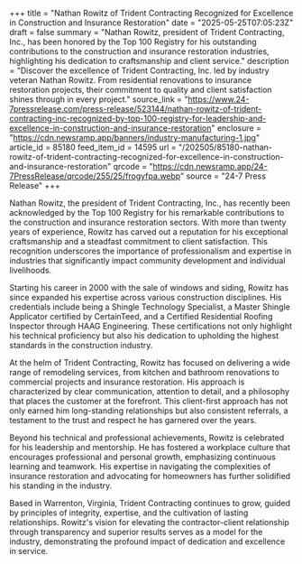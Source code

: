 +++
title = "Nathan Rowitz of Trident Contracting Recognized for Excellence in Construction and Insurance Restoration"
date = "2025-05-25T07:05:23Z"
draft = false
summary = "Nathan Rowitz, president of Trident Contracting, Inc., has been honored by the Top 100 Registry for his outstanding contributions to the construction and insurance restoration industries, highlighting his dedication to craftsmanship and client service."
description = "Discover the excellence of Trident Contracting, Inc. led by industry veteran Nathan Rowitz. From residential renovations to insurance restoration projects, their commitment to quality and client satisfaction shines through in every project."
source_link = "https://www.24-7pressrelease.com/press-release/523144/nathan-rowitz-of-trident-contracting-inc-recognized-by-top-100-registry-for-leadership-and-excellence-in-construction-and-insurance-restoration"
enclosure = "https://cdn.newsramp.app/banners/industry-manufacturing-1.jpg"
article_id = 85180
feed_item_id = 14595
url = "/202505/85180-nathan-rowitz-of-trident-contracting-recognized-for-excellence-in-construction-and-insurance-restoration"
qrcode = "https://cdn.newsramp.app/24-7PressRelease/qrcode/255/25/frogyfpa.webp"
source = "24-7 Press Release"
+++

<p>Nathan Rowitz, the president of Trident Contracting, Inc., has recently been acknowledged by the Top 100 Registry for his remarkable contributions to the construction and insurance restoration sectors. With more than twenty years of experience, Rowitz has carved out a reputation for his exceptional craftsmanship and a steadfast commitment to client satisfaction. This recognition underscores the importance of professionalism and expertise in industries that significantly impact community development and individual livelihoods.</p><p>Starting his career in 2000 with the sale of windows and siding, Rowitz has since expanded his expertise across various construction disciplines. His credentials include being a Shingle Technology Specialist, a Master Shingle Applicator certified by CertainTeed, and a Certified Residential Roofing Inspector through HAAG Engineering. These certifications not only highlight his technical proficiency but also his dedication to upholding the highest standards in the construction industry.</p><p>At the helm of Trident Contracting, Rowitz has focused on delivering a wide range of remodeling services, from kitchen and bathroom renovations to commercial projects and insurance restoration. His approach is characterized by clear communication, attention to detail, and a philosophy that places the customer at the forefront. This client-first approach has not only earned him long-standing relationships but also consistent referrals, a testament to the trust and respect he has garnered over the years.</p><p>Beyond his technical and professional achievements, Rowitz is celebrated for his leadership and mentorship. He has fostered a workplace culture that encourages professional and personal growth, emphasizing continuous learning and teamwork. His expertise in navigating the complexities of insurance restoration and advocating for homeowners has further solidified his standing in the industry.</p><p>Based in Warrenton, Virginia, Trident Contracting continues to grow, guided by principles of integrity, expertise, and the cultivation of lasting relationships. Rowitz's vision for elevating the contractor-client relationship through transparency and superior results serves as a model for the industry, demonstrating the profound impact of dedication and excellence in service.</p>